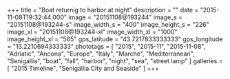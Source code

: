 +++
title = "Boat returnig to harbor at night"
description = ""
date = "2015-11-08T19:32:44.000"
image = "20151108@193244"
image_s = "20151108@193244-s"
image_width_s = "400"
image_height_s = "226"
image_xl = "20151108@193244-xl"
image_width_xl = "1000"
image_height_xl = "565"
gps_latitude = "43.7217833333333"
gps_longitude = "13.2210694333333"
phototags = [ "2015", "2015-11", "2015-11-08", "Adriatic", "Ancona", "Europe", "Italy", "Marche", "Mediterranean", "Senigallia", "boat", "fall", "harbor", "night", "sea", "street lamp" ]
galleries = [ "2015 Timeline", "Senigallia City and Seaside" ]
+++
